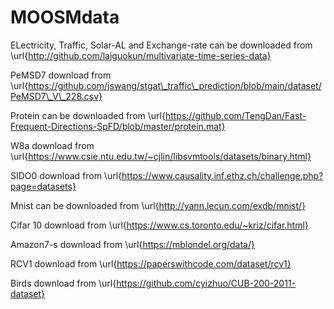 # MOOSMdata
ELectricity, Traffic, Solar-AL and Exchange-rate can be downloaded from \url{http://github.com/laiguokun/multivariate-time-series-data}

PeMSD7 download from \url{https://github.com/jswang/stgat\_traffic\_prediction/blob/main/dataset/PeMSD7\_V\_228.csv}

Protein can be downloaded from \url{https://github.com/TengDan/Fast-Frequent-Directions-SpFD/blob/master/protein.mat}

W8a download from \url{https://www.csie.ntu.edu.tw/~cjlin/libsvmtools/datasets/binary.html}

SIDO0 download from \url{https://www.causality.inf.ethz.ch/challenge.php?page=datasets}

Mnist can be downloaded from \url{http://yann.lecun.com/exdb/mnist/}

Cifar 10 download from \url{https://www.cs.toronto.edu/~kriz/cifar.html}

Amazon7-s download from \url{https://mblondel.org/data/}

RCV1 download from \url{https://paperswithcode.com/dataset/rcv1}

Birds  download from \url{https://github.com/cyizhuo/CUB-200-2011-dataset}
